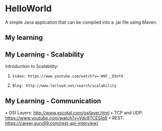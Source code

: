 HelloWorld
==========

A simple Java application that can be compiled into a .jar file using Maven.

My learning
--------
 

My Learning - Scalability
------------------------
   Introduction to Scalability:
   1.     Video: https://www.youtube.com/watch?v=-W9F__D3oY4
   2.     Blog: http://www.lecloud.net/search/scalability

My Learning - Communication
---------------------------

•         OSI Layers: http://www.escotal.com/osilayer.html 
•         TCP and UDP: https://www.youtube.com/watch?v=Vdc8TCESIg8 
•         REST: https://career.guru99.com/rest-api-interview/ 
 

